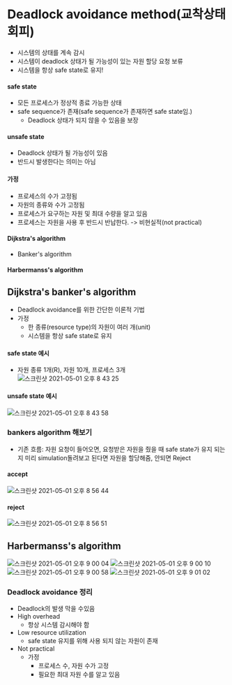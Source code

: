 # Deadlock avoidance method(교착상태 회피)
- 시스템의 상태를 계속 감시
- 시스템이 deadlock 상태가 될 가능성이 있는 자원 할당 요청 보류
- 시스템을 항상 safe state로 유지!

#### safe state
- 모든 프로세스가 정상적 종료 가능한 상태
- safe sequence가 존재(safe sequence가 존재하면 safe state임.)
  - Deadlock 상태가 되지 않을 수 있음을 보장
#### unsafe state
- Deadlock 상태가 될 가능성이 있음
- 반드시 발생한다는 의미는 아님

#### 가정
- 프로세스의 수가 고정됨
- 자원의 종류와 수가 고정됨
- 프로세스가 요구하는 자원 및 최대 수량을 알고 있음
- 프로세스는 자원을 사용 후 반드시 반납한다.
-> 비현실적(not practical)

#### Dijkstra's algorithm
  - Banker's algorithm
#### Harbermanss's algorithm

## Dijkstra's banker's algorithm
- Deadlock avoidance를 위한 간단한 이론적 기법
- 가정
  - 한 종류(resource type)의 자원이 여러 개(unit)
  - 시스템을 항상 safe state로 유지

#### safe state 예시 
- 자원 종류 1개(R), 자원 10개, 프로세스 3개
![스크린샷 2021-05-01 오후 8 43 25](https://user-images.githubusercontent.com/70195733/116781447-e4da8880-aabd-11eb-8f88-2a6332f41a14.png)

#### unsafe state 예시
![스크린샷 2021-05-01 오후 8 43 58](https://user-images.githubusercontent.com/70195733/116781468-0471b100-aabe-11eb-8173-cbea037f2b16.png)

### bankers algorithm 해보기
- 기존 흐름: 자원 요청이 들어오면, 요청받은 자원을 줬을 때 safe state가 유지 되는지 미리 simulation돌려보고 된다면 자원을 할당해줌, 안되면 Reject
#### accept
![스크린샷 2021-05-01 오후 8 56 44](https://user-images.githubusercontent.com/70195733/116781726-c6758c80-aabf-11eb-9c42-7327974b29eb.png)
#### reject
![스크린샷 2021-05-01 오후 8 56 51](https://user-images.githubusercontent.com/70195733/116781731-caa1aa00-aabf-11eb-9222-bcd991b995cf.png)


## Harbermanss's algorithm
![스크린샷 2021-05-01 오후 9 00 04](https://user-images.githubusercontent.com/70195733/116781803-5b788580-aac0-11eb-9016-efc3d9bab274.png)
![스크린샷 2021-05-01 오후 9 00 10](https://user-images.githubusercontent.com/70195733/116781807-603d3980-aac0-11eb-9e01-5e6cc6d7eda1.png)
![스크린샷 2021-05-01 오후 9 00 58](https://user-images.githubusercontent.com/70195733/116781809-60d5d000-aac0-11eb-9b66-868b0b8e1dff.png)
![스크린샷 2021-05-01 오후 9 01 02](https://user-images.githubusercontent.com/70195733/116781810-616e6680-aac0-11eb-9c38-10421aed2d26.png)

### Deadlock avoidance 정리
- Deadlock의 발생 막을 수있음
- High overhead
  - 항상 시스템 감시해야 함
- Low resource utilization
  - safe state 유지를 위해 사용 되지 않는 자원이 존재
- Not practical
  - 가정
    - 프로세스 수, 자원 수가 고정
    - 필요한 최대 자원 수를 알고 있음

